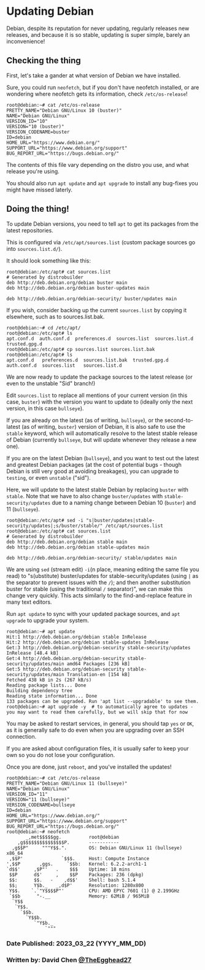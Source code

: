 # Updating Debian

Debian, despite its reputation for never updating, regularly releases new releases, and because it is so stable, updating is super simple, barely an inconvenience!

## Checking the thing

First, let's take a gander at what version of Debian we have installed.

Sure, you could run `neofetch`, but if you don't have neofetch installed, or are wondering where neofetch gets its information, check `/etc/os-release`!

```shell
root@debian:~# cat /etc/os-release
PRETTY_NAME="Debian GNU/Linux 10 (buster)"
NAME="Debian GNU/Linux"
VERSION_ID="10"
VERSION="10 (buster)"
VERSION_CODENAME=buster
ID=debian
HOME_URL="https://www.debian.org/"
SUPPORT_URL="https://www.debian.org/support"
BUG_REPORT_URL="https://bugs.debian.org/"
```

The contents of this file vary depending on the distro you use, and what release you're using.

You should also run `apt update` and `apt upgrade` to install any bug-fixes you might have missed laterly.

## Doing the thing!

To update Debian versions, you need to tell `apt` to get its packages from the latest repositories.

This is configured via `/etc/apt/sources.list` (custom package sources go into `sources.list.d/`).

It should look something like this:

```
root@debian:/etc/apt# cat sources.list
# Generated by distrobuilder
deb http://deb.debian.org/debian buster main
deb http://deb.debian.org/debian buster-updates main

deb http://deb.debian.org/debian-security/ buster/updates main
```

If you wish, consider backing up the current `sources.list` by copying it elsewhere, such as to sources.list.bak.

```shell
root@debian:~# cd /etc/apt/
root@debian:/etc/apt# ls
apt.conf.d  auth.conf.d  preferences.d  sources.list  sources.list.d  trusted.gpg.d
root@debian:/etc/apt# cp sources.list sources.list.bak
root@debian:/etc/apt# ls
apt.conf.d   preferences.d  sources.list.bak  trusted.gpg.d auth.conf.d  sources.list   sources.list.d
```

We are now ready to update the package sources to the latest release (or even to the unstable "Sid" branch!)

Edit `sources.list` to replace all mentions of your current version (in this case, `buster`) with the version you want to update to (ideally only the next version, in this case `bullseye`).

If you are already on the latest (as of writing, `bullseye`), or the second-to-latest (as of writing, `buster`) version of Debian, it is also safe to use the `stable` keyword, which will automatically resolve to the latest stable release of Debian (currently `bullseye`, but will update whenever they release a new one).

If you are on the latest Debian (`bullseye`), and you want to test out the latest and greatest Debian packages (at the cost of potential bugs - though Debian is still very good at avoiding breakages), you can upgrade to `testing`, or even `unstable` ("sid").

Here, we will update to the latest stable Debian by replacing `buster` with `stable`. Note that we have to also change `buster/updates` with `stable-security/updates` due to a naming change between Debian 10 (`buster`) and 11 (`bullseye`).

```shell
root@debian:/etc/apt# sed -i "s|buster/updates|stable-security/updates|;s/buster/stable/" /etc/apt/sources.list
root@debian:/etc/apt# cat sources.list
# Generated by distrobuilder
deb http://deb.debian.org/debian stable main
deb http://deb.debian.org/debian stable-updates main

deb http://deb.debian.org/debian-security/ stable/updates main
```

We are using `sed` (stream edit) `-i`(n place, meaning editing the same file you read) to "s(ubstitute) buster/updates for stable-security/updates (using `|` as the separator to prevent issues with the `/`); and then another substitution buster for stable (using the traditional `/` separator)", we can make this change very quickly.
This acts similarly to the find-and-replace feature in many text editors.

Run `apt update` to sync with your updated package sources, and `apt upgrade` to upgrade your system.

```shell
root@debian:~# apt update
Hit:1 http://deb.debian.org/debian stable InRelease
Hit:2 http://deb.debian.org/debian stable-updates InRelease
Get:3 http://deb.debian.org/debian-security stable-security/updates InRelease [48.4 kB]
Get:4 http://deb.debian.org/debian-security stable-security/updates/main amd64 Packages [236 kB]
Get:5 http://deb.debian.org/debian-security stable-security/updates/main Translation-en [154 kB]
Fetched 438 kB in 2s (267 kB/s)
Reading package lists... Done
Building dependency tree
Reading state information... Done
133 packages can be upgraded. Run 'apt list --upgradable' to see them.
root@debian:~# apt upgrade -y  # to automatically agree to updates - you may want to read them carefully, but we will skip that for now
```

You may be asked to restart services, in general, you should tap `yes` or `OK`, as it is generally safe to do even when you are upgrading over an SSH connection.

If you are asked about configuration files, it is usually safer to keep your own so you do not lose your configuration.

Once you are done, just `reboot`, and you've installed the updates!

```shell
root@debian:~# cat /etc/os-release
PRETTY_NAME="Debian GNU/Linux 11 (bullseye)"
NAME="Debian GNU/Linux"
VERSION_ID="11"
VERSION="11 (bullseye)"
VERSION_CODENAME=bullseye
ID=debian
HOME_URL="https://www.debian.org/"
SUPPORT_URL="https://www.debian.org/support"
BUG_REPORT_URL="https://bugs.debian.org/"
root@debian:~# neofetch
       _,met$$$$$gg.          root@debian
    ,g$$$$$$$$$$$$$$$P.       -----------
  ,g$$P"     """Y$$.".        OS: Debian GNU/Linux 11 (bullseye) x86_64
 ,$$P'              `$$$.     Host: Compute Instance
',$$P       ,ggs.     `$$b:   Kernel: 6.2.2-arch1-1
`d$$'     ,$P"'   .    $$$    Uptime: 18 mins
 $$P      d$'     ,    $$P    Packages: 236 (dpkg)
 $$:      $$.   -    ,d$$'    Shell: bash 5.1.4
 $$;      Y$b._   _,d$P'      Resolution: 1280x800
 Y$$.    `.`"Y$$$$P"'         CPU: AMD EPYC 7601 (1) @ 2.199GHz
 `$$b      "-.__              Memory: 62MiB / 965MiB
  `Y$$
   `Y$$.
     `$$b.
       `Y$$b.
          `"Y$b._
              `"""

```

### Date Published: 2023_03_22 (YYYY_MM_DD)

### Written by: David Chen [@TheEgghead27](https://github.com/TheEgghead27)
